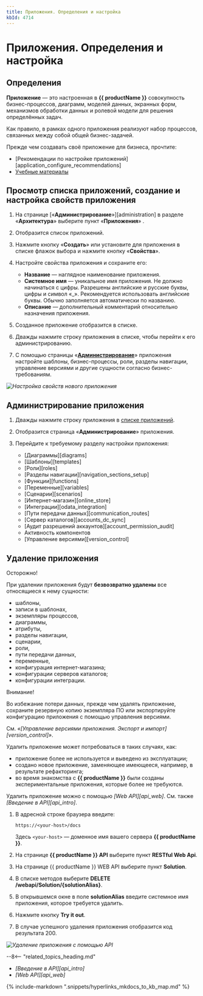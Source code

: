 ```yaml
---
title: Приложения. Определения и настройка
kbId: 4714
---
```


# Приложения. Определения и настройка

## Определения

**Приложение** — это настроенная в **{{ productName }}** совокупность  бизнес-процессов, диаграмм, моделей данных, экранных форм, механизмов обработки данных и ролевой модели для решения определённых задач.

Как правило, в рамках одного приложения реализуют набор процессов, связанных между собой общей бизнес-задачей.

Прежде чем создавать своё приложение для бизнеса, прочтите:

- [Рекомендации по настройке приложений][application_configure_recommendations]
- [Учебные материалы](https://kb.comindware.ru/category.php?id=870)

## Просмотр списка приложений, создание и настройка свойств приложения

1. На странице [«**Администрирование**»][administration] в разделе «**Архитектура**» выберите пункт «**Приложения**» *‌*.
2. Отобразится список приложений.
3. Нажмите кнопку «**Создать**» или установите для приложения в списке флажок выбора и нажмите кнопку «**Свойства**».
4. Настройте свойства приложения и сохраните его:

   - **Название** — наглядное наименование приложения.
   - **Системное имя** — уникальное имя приложения.
     Не должно начинаться с цифры. Разрешены английские и русские буквы, цифры и символ «\_». Рекомендуется использовать английские буквы.
     Обычно заполняется автоматически по названию.
   - **Описание** — дополнительный комментарий относительно назначения приложения.
5. Созданное приложение отобразится в списке.
6. Дважды нажмите строку приложения в списке, чтобы перейти к его администрированию.
7. С помощью страницы «**[Администрирование](#администрирование-приложения)**» приложения настройте шаблоны, бизнес-процессы, роли, разделы навигации, управление версиями и другие сущности согласно бизнес-требованиям.

_![Настройка свойств нового приложения](/platform/v5.0/business_apps/img/bussiness_application_creation.png)_

## Администрирование приложения

1. Дважды нажмите строку приложения в [списке приложений](#просмотр-списка-приложений-создание-и-настройка-свойств-приложения).
2. Отобразится страница «**Администрирование**» приложения.
3. Перейдите к требуемому разделу настройки приложения:

   - [Диаграммы][diagrams]
   - [Шаблоны][templates]
   - [Роли][roles]
   - [Разделы навигации][navigation_sections_setup]
   - [Функции][functions]
   - [Переменные][variables]
   - [Сценарии][scenarios]
   - [Интернет-магазин][online_store]
   - [Интеграции][odata_integration]
   - [Пути передачи данных][communication_routes]
   - [Сервер каталогов][accounts_dc_sync]
   - [Аудит разрешений аккаунтов][account_permission_audit]
   - Активность компонентов
   - [Управление версиями][version_control]

## Удаление приложения

Осторожно!

При удалении приложения будут **безвозвратно удалены** все относящиеся к нему сущности:

- шаблоны,
- записи в шаблонах,
- экземпляры процессов,
- диаграммы,
- атрибуты,
- разделы навигации,
- сценарии,
- роли,
- пути передачи данных,
- переменные,
- конфигурация интернет-магазина;
- конфигурации серверов каталогов;
- конфигурации интеграции.

Внимание!

Во избежание потери данных, прежде чем удалять приложение, сохраните резервную копию экземпляра ПО или экспортируйте конфигурацию приложения с помощью управления версиями.

См. *«[Управление версиями приложения. Экспорт и импорт][version_control]»*.

Удалить приложение может потребоваться в таких случаях, как:

- приложение более не используется и выведено из эксплуатации;
- создано новое приложение, заменяющее имеющееся, например, в результате рефакторинга;
- во время знакомства с **{{ productName }}** были созданы экспериментальные приложения, которые более не требуются.

Удалить приложение можно с помощью *[Web API][api_web]*. См. также *[Введение в API][api_intro]*.

1. В адресной строке браузера введите:

   ```
   https://<your-host>/docs

   ```

   Здесь `<your-host>` — доменное имя вашего сервера **{{ productName }}**.
2. На странице **{{ productName }} API** выберите пункт **RESTful Web Api**.
3. На странице {{ productName }} WEB API выберите пункт **Solution**.
4. В списке методов выберите **DELETE /webapi/Solution/{solutionAlias}**.
5. В открывшемся окне в поле **solutionAlias** введите системное имя приложения, которое требуется удалить.
6. Нажмите кнопку **Try it out**.
7. В случае успешного удаления приложения отобразится код результата 200.

_![Удаление приложения с помощью API](/platform/v5.0/business_apps/img/applications_delete_api.png)_

--8<-- "related_topics_heading.md"

- *[Введение в API][api_intro]*
- *[Web API][api_web]*

{% include-markdown ".snippets/hyperlinks_mkdocs_to_kb_map.md" %}
